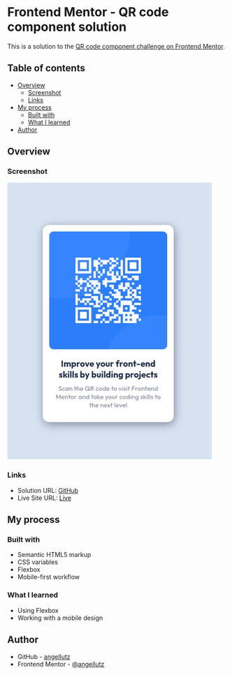 # Frontend Mentor - QR code component solution

This is a solution to the [QR code component challenge on Frontend Mentor](https://www.frontendmentor.io/challenges/qr-code-component-iux_sIO_H).

## Table of contents

- [Overview](#overview)
  - [Screenshot](#screenshot)
  - [Links](#links)
- [My process](#my-process)
  - [Built with](#built-with)
  - [What I learned](#what-i-learned)
- [Author](#author)

## Overview

### Screenshot

![Screenshot](./screenshot.jpg)

### Links

- Solution URL: [GitHub](https://github.com/angellutz/qr_card_design.git)
- Live Site URL: [Live](https://angellutz.github.io/qr_card_design/)

## My process

### Built with

- Semantic HTML5 markup
- CSS variables
- Flexbox
- Mobile-first workflow

### What I learned

- Using Flexbox
- Working with a mobile design

## Author

- GitHub - [angellutz](https://github.com/angellutz)
- Frontend Mentor - [@angellutz](https://www.frontendmentor.io/profile/angellutz)

